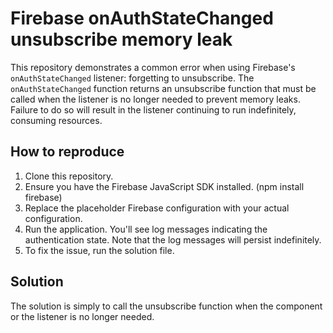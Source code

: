 # Firebase onAuthStateChanged unsubscribe memory leak
This repository demonstrates a common error when using Firebase's `onAuthStateChanged` listener: forgetting to unsubscribe.
The `onAuthStateChanged` function returns an unsubscribe function that must be called when the listener is no longer needed to prevent memory leaks.  Failure to do so will result in the listener continuing to run indefinitely, consuming resources.

## How to reproduce
1.  Clone this repository.
2.  Ensure you have the Firebase JavaScript SDK installed.  (npm install firebase)
3.  Replace the placeholder Firebase configuration with your actual configuration.
4.  Run the application. You'll see log messages indicating the authentication state. Note that the log messages will persist indefinitely. 
5.  To fix the issue, run the solution file.

## Solution
The solution is simply to call the unsubscribe function when the component or the listener is no longer needed.